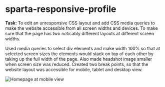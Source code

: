# sparta-responsive-profile

**Task:** To edit an unresponsive CSS layout and add CSS media queries to make the website accessible from all screen widths and devices. To make sure that the page has two noticably different layouts at different screen widths.


Used media queries to select div elements and make width 100% so that at selected screen sizes the elements would stack on top of each other by taking up the full width of the page. Also made headshot image smaller when screen size was reduced. Created two break points, so that the website layout was accessible for mobile, tablet and desktop view.

![Homepage at mobile view](mobile-homepage.jpg)
